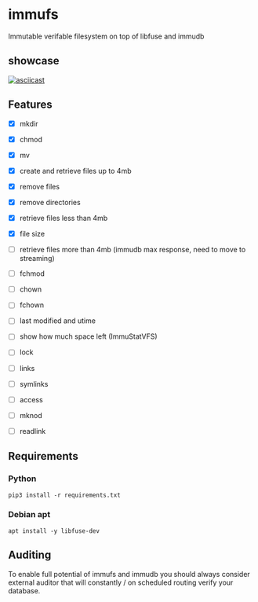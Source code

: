 # immufs

Immutable verifable filesystem on top of libfuse and immudb

## showcase
[![asciicast](https://asciinema.org/a/519412.svg)](https://asciinema.org/a/519412)

## Features
- [x] mkdir
- [x] chmod
- [x] mv
- [x] create and retrieve files up to 4mb
- [x] remove files
- [x] remove directories
- [x] retrieve files less than 4mb
- [x] file size
- [ ] retrieve files more than 4mb (immudb max response, need to move to streaming)
- [ ] fchmod
- [ ] chown
- [ ] fchown
- [ ] last modified and utime
- [ ] show how much space left (ImmuStatVFS)
- [ ] lock
- [ ] links
- [ ] symlinks
- [ ] access
- [ ] mknod
- [ ] readlink


## Requirements

### Python
```pip3 install -r requirements.txt```

### Debian apt
```apt install -y libfuse-dev```


## Auditing
To enable full potential of immufs and immudb you should always consider external auditor that will constantly / on scheduled routing verify your database.

